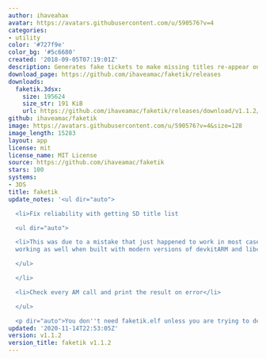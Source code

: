 ```yaml
---
author: ihaveahax
avatar: https://avatars.githubusercontent.com/u/590576?v=4
categories:
- utility
color: '#727f9e'
color_bg: '#5c6680'
created: '2018-09-05T07:19:01Z'
description: Generates fake tickets to make missing titles re-appear on 3DS.
download_page: https://github.com/ihaveamac/faketik/releases
downloads:
  faketik.3dsx:
    size: 195624
    size_str: 191 KiB
    url: https://github.com/ihaveamac/faketik/releases/download/v1.1.2/faketik.3dsx
github: ihaveamac/faketik
image: https://avatars.githubusercontent.com/u/590576?v=4&size=128
image_length: 15283
layout: app
license: mit
license_name: MIT License
source: https://github.com/ihaveamac/faketik
stars: 100
systems:
- 3DS
title: faketik
update_notes: '<ul dir="auto">

  <li>Fix reliability with getting SD title list

  <ul dir="auto">

  <li>This was due to a mistake that just happened to work in most cases, but stopped
  working as well when built with modern versions of devkitARM and libctru.</li>

  </ul>

  </li>

  <li>Check every AM call and print the result on error</li>

  </ul>

  <p dir="auto">You don''t need faketik.elf unless you are trying to debug faketik.</p>'
updated: '2020-11-14T22:53:05Z'
version: v1.1.2
version_title: faketik v1.1.2
---
```


